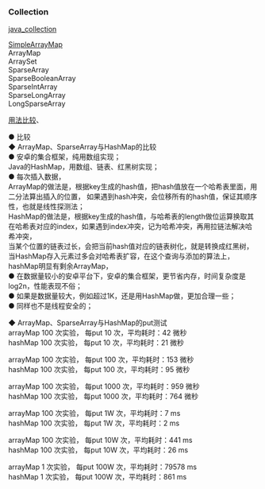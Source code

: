 ### Collection  

[java_collection](../../../Java/java_source/java_collection/java_collection.md)  

[SimpleArrayMap](library/SimpleArrayMap.md)  
ArrayMap  
ArraySet  
SparseArray  
SparseBooleanArray  
SparseIntArray  
SparseLongArray  
LongSparseArray  

[用法比较](library/compare_using.md)、  

● 比较  
◆ ArrayMap、SparseArray与HashMap的比较  
● 安卓的集合框架，纯用数组实现；    
Java的HashMap，用数组、链表、红黑树实现；  
● 每次插入数据，  
ArrayMap的做法是，根据key生成的hash值，把hash值放在一个哈希表里面，用二分法算出插入的位置，  如果遇到hash冲突，会位移所有的hash值，保证其顺序性，也就是线性探测法；  
HashMap的做法是，根据key生成的hash值，与哈希表的length做位运算换取其在哈希表对应的index，如果遇到index冲突，记为哈希冲突，再用拉链法解决哈希冲突，  
当某个位置的链表过长，会把当前hash值对应的链表树化，就是转换成红黑树，当HashMap存入元素过多会对哈希表扩容，在这个查询与添加的算法上，hashMap明显有剩余ArrayMap，  
● 在数据量较小的安卓平台下，安卓的集合框架，更节省内存，时间复杂度是log2n，性能表现不俗；  
● 如果是数据量较大，例如超过1K，还是用HashMap做，更加合理一些；  
● 同样也不是线程安全的；  

◆ ArrayMap、SparseArray与HashMap的put测试    
arrayMap 100 次实验， 每put 10 次，平均耗时：42 微秒  
hashMap 100 次实验， 每put 10 次，平均耗时：21 微秒  

arrayMap 100 次实验， 每put 100 次，平均耗时：153 微秒  
hashMap 100 次实验， 每put 100 次，平均耗时：95 微秒  

arrayMap 100 次实验， 每put 1000 次，平均耗时：959 微秒  
hashMap 100 次实验， 每put 1000 次，平均耗时：764 微秒  

arrayMap 100 次实验， 每put 1W 次，平均耗时：7 ms  
hashMap 100 次实验， 每put 1W 次，平均耗时：2 ms  

arrayMap 100 次实验， 每put 10W 次，平均耗时：441 ms  
hashMap 100 次实验， 每put 10W 次，平均耗时：26 ms  

arrayMap 1 次实验， 每put 100W 次，平均耗时：79578 ms  
hashMap 1 次实验， 每put 100W 次，平均耗时：861 ms  








